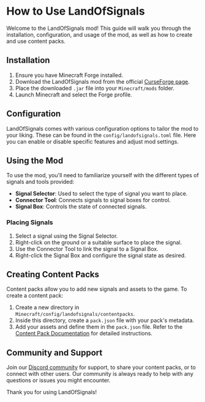 # How to Use LandOfSignals

Welcome to the LandOfSignals mod! This guide will walk you through the installation, configuration, and usage of the mod, as well as how to create and use content packs.

## Installation

1. Ensure you have Minecraft Forge installed.
2. Download the LandOfSignals mod from the official [CurseForge page](https://www.curseforge.com/minecraft/mc-mods/landofsignals).
3. Place the downloaded `.jar` file into your `Minecraft/mods` folder.
4. Launch Minecraft and select the Forge profile.

## Configuration

LandOfSignals comes with various configuration options to tailor the mod to your liking. These can be found in the `config/landofsignals.toml` file. Here you can enable or disable specific features and adjust mod settings.

## Using the Mod

To use the mod, you'll need to familiarize yourself with the different types of signals and tools provided:

- **Signal Selector**: Used to select the type of signal you want to place.
- **Connector Tool**: Connects signals to signal boxes for control.
- **Signal Box**: Controls the state of connected signals.

### Placing Signals

1. Select a signal using the Signal Selector.
2. Right-click on the ground or a suitable surface to place the signal.
3. Use the Connector Tool to link the signal to a Signal Box.
4. Right-click the Signal Box and configure the signal state as desired.

## Creating Content Packs

Content packs allow you to add new signals and assets to the game. To create a content pack:

1. Create a new directory in `Minecraft/config/landofsignals/contentpacks`.
2. Inside this directory, create a `pack.json` file with your pack's metadata.
3. Add your assets and define them in the `pack.json` file. Refer to the [Content Pack Documentation](https://github.com/LandOfRails/LandOfSignals/wiki/Content-Packs) for detailed instructions.

## Community and Support

Join our [Discord community](https://discord.gg/ykAqHKYjVM) for support, to share your content packs, or to connect with other users. Our community is always ready to help with any questions or issues you might encounter.

Thank you for using LandOfSignals!
